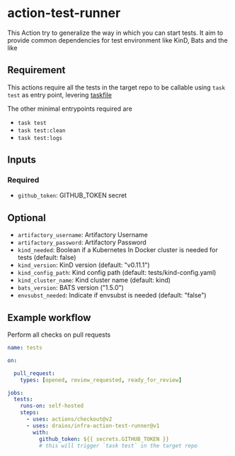 # action-test-runner

This Action try to generalize the way in which you can start tests.
It aim to provide common dependencies for test environment like KinD, Bats and the like

## Requirement

This actions require all the tests in the target repo to be callable using `task test` as entry point, levering [taskfile](taskfile.dev)

The other minimal entrypoints required are

- `task test`
- `task test:clean`
- `task test:logs`

## Inputs

### Required

- `github_token`: GITHUB_TOKEN secret

## Optional

- `artifactory_username`: Artifactory Username
- `artifactory_password`: Artifactory Password
- `kind_needed`: Boolean if a Kubernetes In Docker cluster is needed for tests (default: false)
- `kind_version`: KinD version (default: "v0.11.1")
- `kind_config_path`: Kind config path (default: tests/kind-config.yaml)
- `kind_cluster_name`: Kind cluster name (default: kind)
- `bats_version`: BATS version ("1.5.0")
- `envsubst_needed`: Indicate if envsubst is needed (default: "false")

## Example workflow

Perform all checks on pull requests

```yaml
name: tests

on:

  pull_request:
    types: [opened, review_requested, ready_for_review]

jobs:
  tests:
    runs-on: self-hosted
    steps:
      - uses: actions/checkout@v2
      - uses: draios/infra-action-test-runner@v1
        with:
          github_token: ${{ secrets.GITHUB_TOKEN }}
          # this will trigger `task test` in the target repo
```
